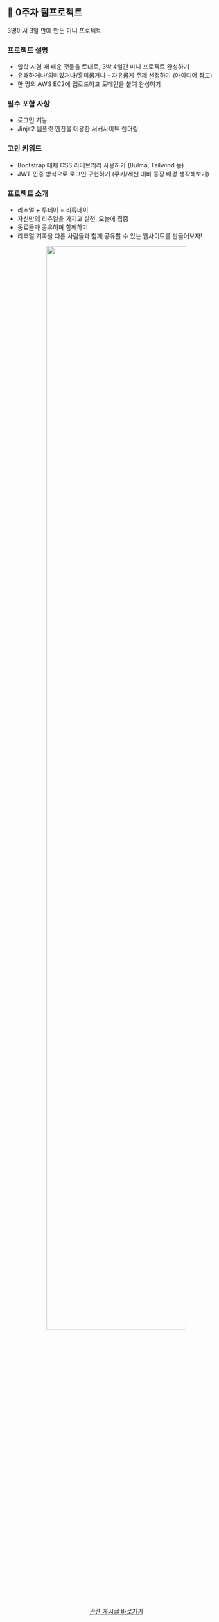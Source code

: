 ## 🥅 0주차 팀프로젝트
3명이서 3일 만에 만든 미니 프로젝트

### 프로젝트 설명
- 입학 시험 때 배운 것들을 토대로, 3박 4일간 미니 프로젝트 완성하기
- 유쾌하거나/의미있거나/흥미롭거나 - 자유롭게 주제 선정하기 (아이디어 참고)
- 한 명의 AWS EC2에 업로드하고 도메인을 붙여 완성하기

### 필수 포함 사항
- 로그인 기능
- Jinja2 템플릿 엔진을 이용한 서버사이트 렌더링

### 고민 키워드
- Bootstrap 대체 CSS 라이브러리 사용하기 (Bulma, Tailwind 등)
- JWT 인증 방식으로 로그인 구현하기 (쿠키/세션 대비 등장 배경 생각해보기)

### 프로젝트 소개
- 리추얼 + 투데이 = 리튜데이
- 자신만의 리츄얼을 가지고 실천, 오늘에 집중
- 동료들과 공유하며 함께하기
- 리추얼 기록을 다른 사람들과 함께 공유할 수 있는 웹사이트를 만들어보자!

<p align="center">
    <img width="80%" src="https://img1.daumcdn.net/thumb/R1280x0/?scode=mtistory2&fname=https%3A%2F%2Fblog.kakaocdn.net%2Fdn%2FxR6HR%2FbtszC42CVwX%2FrB9nBz2jZ55Fx6dZnMxTVk%2Fimg.png">
    </img>
</p>

<p align="center">
    <a href="https://moonlight-duck.tistory.com/106">관련 게시글 바로가기</a>
</p>